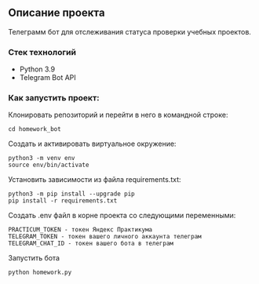 ## Описание проекта 
Телеграмм бот для отслеживания статуса проверки учебных проектов. 

### Стек технологий
- Python 3.9
- Telegram Bot API

### Как запустить проект:
Клонировать репозиторий и перейти в него в командной строке:
```
cd homework_bot
```
Cоздать и активировать виртуальное окружение:
```
python3 -m venv env
source env/bin/activate
```
Установить зависимости из файла requirements.txt:
```
python3 -m pip install --upgrade pip
pip install -r requirements.txt
```

Создать .env файл в корне проекта со следующими переменными:
```
PRACTICUM_TOKEN - токен Яндекс Практикума 
TELEGRAM_TOKEN - токен вашего личного аккаунта телеграм
TELEGRAM_CHAT_ID - токен вашего бота в телеграм
```

Запустить бота 
```
python homework.py
```
